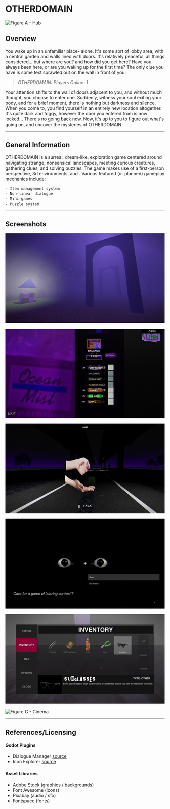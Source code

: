 

# OTHERDOMAIN


![Figure A - Hub](Screenshot3.png)

## Overview
You wake up in an unfamiliar place- alone. 
It's some sort of lobby area, with a central garden and walls lined with doors.
It's relatively peaceful, all things considered... but where are you? and how did you get here?
Have you always been here, or are you waking up for the first time?
The only clue you have is some text sprawled out on the wall in front of you:

> *OTHERDOMAIN:*
> *Players Online: 1*

Your attention shifts to the wall of doors adjacent to you, and without much thought, you choose to enter one. Suddenly, witness your soul exiting your body, and for a brief moment, there is nothing but darkness and silence. When you come to, you find yourself in an entirely new location altogether.
It's quite dark and foggy, however the door you entered from is now locked...
There's no going back now.
Now, it's up to you to figure out what's going on, and uncover the mysteries of OTHERDOMAIN.

***
## General Information
OTHERDOMAIN is a surreal, dream-like, exploration game centered around navigating strange, nonsensical landscapes, meeting curious creatures, gathering clues, and solving puzzles. The game makes use of a first-person perspective, 3d environments, and . Various featured (or planned) gameplay mechanics include:

	- Item management system
	- Non-linear dialogue
	- Mini-games
	- Puzzle system

***
## Screenshots

![Figure B - Room 1A](External/screenshot1a.png)

![Figure C - Vending Machine](External/screenshot2a.png)

![Figure D - Entity](External/screenshot4.png)

![Figure E - Watcher](External/screenshot5.png)

![Figure F - Inventory View](External/screenshot6.png)

![Figure G - Cinema](External/screenshot7.png)


***
## References/Licensing
#### Godot Plugins
- Dialogue Manager [source](https://github.com/nathanhoad/godot_dialogue_manager)
- Icon Explorer [source](https://kenyoni-software.github.io/godot-addons/addons/icon_explorer/)

#### Asset Libraries
- Adobe Stock (graphics / backgrounds)
- Font Awesome (icons)
- Pixabay (audio / sfx)
- Fontspace (fonts)
